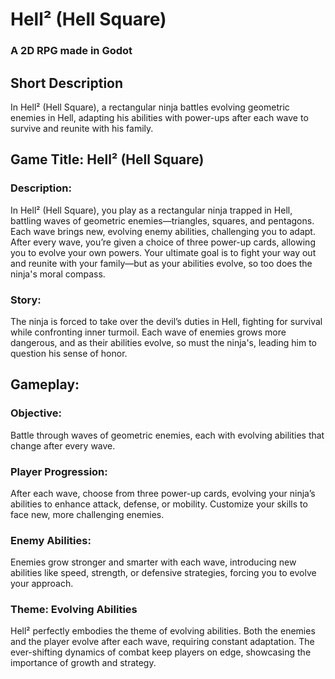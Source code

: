 # Hell² (Hell Square)
### A 2D RPG made in Godot

## Short Description
In Hell² (Hell Square), a rectangular ninja battles evolving geometric enemies in Hell, adapting his abilities with power-ups after each wave to survive and reunite with his family.
## Game Title: Hell² (Hell Square)

### Description:
In Hell² (Hell Square), you play as a rectangular ninja trapped in Hell, battling waves of geometric enemies—triangles, squares, and pentagons. Each wave brings new, evolving enemy abilities, challenging you to adapt. After every wave, you’re given a choice of three power-up cards, allowing you to evolve your own powers. Your ultimate goal is to fight your way out and reunite with your family—but as your abilities evolve, so too does the ninja's moral compass.

### Story:
The ninja is forced to take over the devil’s duties in Hell, fighting for survival while confronting inner turmoil. Each wave of enemies grows more dangerous, and as their abilities evolve, so must the ninja's, leading him to question his sense of honor.

## Gameplay:
### Objective: 
Battle through waves of geometric enemies, each with evolving abilities that change after every wave.
### Player Progression: 
After each wave, choose from three power-up cards, evolving your ninja’s abilities to enhance attack, defense, or mobility. Customize your skills to face new, more challenging enemies.
### Enemy Abilities: 
Enemies grow stronger and smarter with each wave, introducing new abilities like speed, strength, or defensive strategies, forcing you to evolve your approach.
### Theme: Evolving Abilities
Hell² perfectly embodies the theme of evolving abilities. Both the enemies and the player evolve after each wave, requiring constant adaptation. The ever-shifting dynamics of combat keep players on edge, showcasing the importance of growth and strategy.

